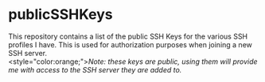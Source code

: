 # publicSSHKeys
This repository contains a list of the public SSH Keys for the various SSH profiles I have. This is used for authorization purposes when joining a new SSH server.
</br><style="color:orange;"><i>Note: these keys are public, using them will provide me with access to the SSH server they are added to.</i></style>
